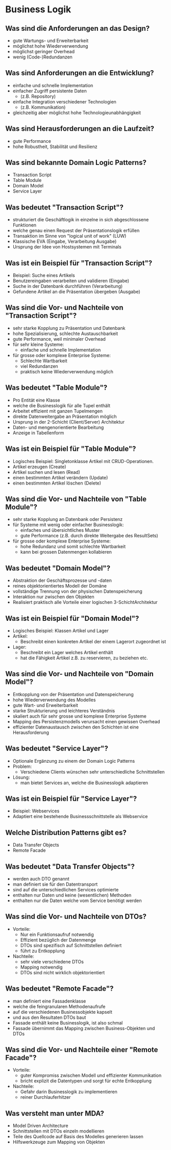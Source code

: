 # Business Logik

## Was sind die Anforderungen an das Design?
* gute Wartungs- und Erweiterbarkeit
* möglichst hohe Wiederverwendung
* möglichst geringer Overhead
* wenig (Code-)Redundanzen

## Was sind Anforderungen an die Entwicklung?
* einfache und schnelle Implementation
* einfacher Zugriff persistente Daten 
    * (z.B. Repository)
* einfache Integration verschiedener Technologien
    * (z.B. Kommunikation)
* gleichzeitig aber möglichst hohe Technologieunabhängigkeit

## Was sind Herausforderungen an die Laufzeit?
* gute Performance
* hohe Robustheit, Stabilität und Resilienz

## Was sind bekannte Domain Logic Patterns?
* Transaction Script
* Table Module
* Domain Model
* Service Layer

## Was bedeutet "Transaction Script"?
* strukturiert die Geschäftlogik in einzelne in sich abgeschlossene Funktionen
* welche genau einen Request der Präsentationslogik erfüllen
* Transaktion im Sinne von "logical unit of work" (LUW)
* Klassische EVA (Eingabe, Verarbeitung Ausgabe)
* Ursprung der Idee von Hostsystemen mit Terminals

## Was ist ein Beispiel für "Transaction Script"?
* Beispiel: Suche eines Artikels
* Benutzereingaben verarbeiten und validieren (Eingabe)
* Suche in der Datenbank durchführen (Verarbeitung)
* Gefundene Artikel an die Präsentation übergeben (Ausgabe)

## Was sind die Vor- und Nachteile von "Transaction Script"?
* sehr starke Kopplung zu Präsentation und Datenbank
* hohe Spezialisierung, schlechte Austauschbarkeit
* gute Performance, weil minimaler Overhead
* für sehr kleine Systeme: 
    * einfache und schnelle Implementation
* für grosse oder komplexe Enterprise Systeme:
    * Schlechte Wartbarkeit
    * viel Redundanzen
    * praktisch keine Wiederverwendung möglich

## Was bedeutet "Table Module"?
* Pro Entität eine Klasse 
* welche die Businesslogik für alle Tupel enthält
* Arbeitet effizient mit ganzen Tupelmengen
* direkte Datenweitergabe an Präsentation möglich
* Ursprung in der 2-Schicht (Client/Server) Architektur
* Daten- und mengenorientierte Bearbeitung
* Anzeige in Tabellenform

## Was ist ein Beispiel für "Table Module"?
* Logisches Beispiel: Singletonklasse Artikel mit CRUD-Operationen.
* Artikel erzeugen (Create)
* Artikel suchen und lesen (Read)
* einen bestimmten Artikel verändern (Update)
* einen bestimmten Artikel löschen (Delete)

## Was sind die Vor- und Nachteile von "Table Module"?
* sehr starke Kopplung an Datenbank oder Persistenz
* für Systeme mit wenig oder einfacher Businesslogik:
    * einfaches und übersichtliches Muster
    * gute Performance (z.B. durch direkte Weitergabe des ResultSets)
* für grosse oder komplexe Enterprise Systeme:
    * hohe Redundanz und somit schlechte Wartbarkeit
    * kann bei grossen Datenmengen kollabieren

## Was bedeutet "Domain Model"?
* Abstraktion der Geschäftsprozesse und -daten
* reines objektorientiertes Modell der Domäne
* vollständige Trennung von der physischen Datenspeicherung
* Interaktion nur zwischen den Objekten
* Realisiert praktisch alle Vorteile einer logischen 3-SchichtArchitektur

## Was ist ein Beispiel für "Domain Model"?
* Logisches Beispiel: Klassen Artikel und Lager
* Artikel: 
    * Beschreibt einen konkreten Artikel der einem Lagerort zugeordnet ist
* Lager: 
    * Beschreibt ein Lager welches Artikel enthält
    * hat die Fähigkeit Artikel z.B. zu reservieren, zu beziehen etc.

## Was sind die Vor- und Nachteile von "Domain Model"?
* Entkopplung von der Präsentation und Datenspeicherung
* hohe Wiederverwendung des Modelles
* gute Wart- und Erweiterbarkeit
* starke Strukturierung und leichteres Verständnis
* skaliert auch für sehr grosse und komplexe Enterprise Systeme 
* Mapping des Persistenzmodells verursacht einen gewissen Overhead
* effizienter Datenaustausch zwischen den Schichten ist eine Herausforderung

## Was bedeutet "Service Layer"?
* Optionale Ergänzung zu einem der Domain Logic Patterns
* Problem: 
    * Verschiedene Clients wünschen sehr unterschiedliche Schnittstellen
* Lösung: 
    * man bietet Services an, welche die Businesslogik adaptieren

## Was ist ein Beispiel für "Service Layer"?
 * Beispiel: Webservices
 * Adaptiert eine bestehende Businessschnittstelle als Webservice

## Welche Distribution Patterns gibt es?
* Data Transfer Objects
* Remote Facade

## Was bedeutet "Data Transfer Objects"?
* werden auch DTO genannt
* man definiert sie für den Datentransport
* sind auf die unterschiedlichen Services optimierte
* enthalten nur Daten und keine (wesentlichen) Methoden
* enthalten nur die Daten welche vom Service benötigt werden

## Was sind die Vor- und Nachteile von DTOs?
* Vorteile:
    * Nur ein Funktionsaufruf notwendig
    * Effizient bezüglich der Datenmenge
    * DTOs sind spezifisch auf Schnittstellen definiert
    * führt zu Entkopplung
* Nachteile:
    * sehr viele verschiedene DTOs
    * Mapping notwendig
    * DTOs sind nicht wirklich objektorientiert

## Was bedeutet "Remote Facade"?
* man definiert eine Fassadenklasse
* welche die feingranularen Methodenaufrufe 
* auf die verschiedenen Businessobjekte kapselt
* und aus den Resultaten DTOs baut
* Fassade enthält keine Businesslogik, ist also schmal
* Fassade übernimmt das Mapping zwischen Business-Objekten und DTOs

## Was sind die Vor- und Nachteile einer "Remote Facade"?
* Vorteile:
    * guter Kompromiss zwischen Modell und effizienter Kommunikation
    * bricht explizit die Datentypen und sorgt für echte Entkopplung
* Nachteile:
    * Gefahr darin Businesslogik zu implementieren
    * reiner Durchlauferhitzer

## Was versteht man unter MDA?
* Model Driven Architecture
* Schnittstellen mit DTOs einzeln modellieren
* Teile des Quellcode auf Basis des Modelles generieren lassen
* Hilfswerkzeuge zum Mapping von Objekten

